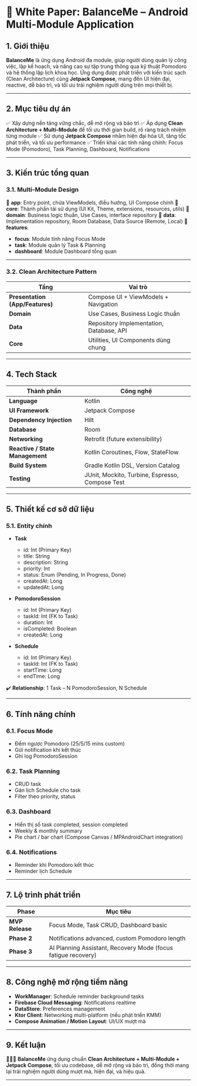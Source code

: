 # 📄 White Paper: BalanceMe – Android Multi-Module Application

## 1. Giới thiệu

**BalanceMe** là ứng dụng Android đa module, giúp người dùng quản lý công việc, lập kế hoạch, và nâng cao sự tập trung thông qua kỹ thuật Pomodoro và hệ thống lập lịch khoa học. Ứng dụng được phát triển với kiến trúc sạch (Clean Architecture) cùng **Jetpack Compose**, mang đến UI hiện đại, reactive, dễ bảo trì, và tối ưu trải nghiệm người dùng trên mọi thiết bị.

---

## 2. Mục tiêu dự án

✅ Xây dựng nền tảng vững chắc, dễ mở rộng và bảo trì
✅ Áp dụng **Clean Architecture + Multi-Module** để tối ưu thời gian build, rõ ràng trách nhiệm từng module
✅ Sử dụng **Jetpack Compose** nhằm hiện đại hóa UI, tăng tốc phát triển, và tối ưu performance
✅ Triển khai các tính năng chính: Focus Mode (Pomodoro), Task Planning, Dashboard, Notifications

---

## 3. Kiến trúc tổng quan

### 3.1. Multi-Module Design

📁 **app**: Entry point, chứa ViewModels, điều hướng, UI Compose chính
📁 **core**: Thành phần tái sử dụng (UI Kit, Theme, extensions, resources, utils)
📁 **domain**: Business logic thuần, Use Cases, interface repository
📁 **data**: Implementation repository, Room Database, Data Source (Remote, Local)
📁 **features**:

* **focus**: Module tính năng Focus Mode
* **task**: Module quản lý Task & Planning
* **dashboard**: Module Dashboard tổng quan

---

### 3.2. Clean Architecture Pattern

| Tầng                            | Vai trò                                  |
| ------------------------------- | ---------------------------------------- |
| **Presentation (App/Features)** | Compose UI + ViewModels + Navigation     |
| **Domain**                      | Use Cases, Business Logic thuần          |
| **Data**                        | Repository implementation, Database, API |
| **Core**                        | Utilities, UI Components dùng chung      |

---

## 4. Tech Stack

| Thành phần                      | Công nghệ                                       |
| ------------------------------- | ----------------------------------------------- |
| **Language**                    | Kotlin                                          |
| **UI Framework**                | Jetpack Compose                                 |
| **Dependency Injection**        | Hilt                                            |
| **Database**                    | Room                                            |
| **Networking**                  | Retrofit (future extensibility)                 |
| **Reactive / State Management** | Kotlin Coroutines, Flow, StateFlow              |
| **Build System**                | Gradle Kotlin DSL, Version Catalog              |
| **Testing**                     | JUnit, Mockito, Turbine, Espresso, Compose Test |

---

## 5. Thiết kế cơ sở dữ liệu

### 5.1. Entity chính

* **Task**

    * id: Int (Primary Key)
    * title: String
    * description: String
    * priority: Int
    * status: Enum (Pending, In Progress, Done)
    * createdAt: Long
    * updatedAt: Long

* **PomodoroSession**

    * id: Int (Primary Key)
    * taskId: Int (FK to Task)
    * duration: Int
    * isCompleted: Boolean
    * createdAt: Long

* **Schedule**

    * id: Int (Primary Key)
    * taskId: Int (FK to Task)
    * startTime: Long
    * endTime: Long

✔️ **Relationship**: 1 Task – N PomodoroSession, N Schedule

---

## 6. Tính năng chính

### 6.1. Focus Mode

* Đếm ngược Pomodoro (25/5/15 mins custom)
* Gửi notification khi kết thúc
* Ghi log PomodoroSession

### 6.2. Task Planning

* CRUD task
* Gán lịch Schedule cho task
* Filter theo priority, status

### 6.3. Dashboard

* Hiển thị số task completed, session completed
* Weekly & monthly summary
* Pie chart / bar chart (Compose Canvas / MPAndroidChart integration)

### 6.4. Notifications

* Reminder khi Pomodoro kết thúc
* Reminder lịch Schedule

---

## 7. Lộ trình phát triển

| Phase           | Mục tiêu                                                      |
| --------------- | ------------------------------------------------------------- |
| **MVP Release** | Focus Mode, Task CRUD, Dashboard basic                        |
| **Phase 2**     | Notifications advanced, custom Pomodoro length                |
| **Phase 3**     | AI Planning Assistant, Recovery Mode (focus fatigue recovery) |

---

## 8. Công nghệ mở rộng tiềm năng

* **WorkManager**: Schedule reminder background tasks
* **Firebase Cloud Messaging**: Notifications realtime
* **DataStore**: Preferences management
* **Ktor Client**: Networking multi-platform (nếu phát triển KMM)
* **Compose Animation / Motion Layout**: UI/UX mượt mà

---

## 9. Kết luận

🔨🤖🔧 **BalanceMe** ứng dụng chuẩn **Clean Architecture + Multi-Module + Jetpack Compose**, tối ưu codebase, dễ mở rộng và bảo trì, đồng thời mang lại trải nghiệm người dùng mượt mà, hiện đại, và hiệu quả.

---